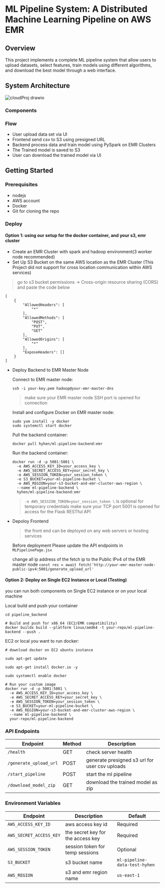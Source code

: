 # ML Pipeline System: A Distributed Machine Learning Pipeline on AWS EMR
## Overview
This project implements a complete ML pipeline system that allow users to upload datasets, select features, train models using different algorithms, and download the best model through a web interface.

## System Architecture
![cloudProj drawio](https://github.com/user-attachments/assets/4cc81494-97f4-4668-905d-45356ae5309a)
### Components
### Flow
- User upload data set via UI
- Frontend send csv to S3 using presigned URL
- Backend process data and train model using PySpark on EMR Clusters
- The Trained model is saved to S3
- User can download the trained model via UI

## Getting Started
### Prerequisites
- nodejs
- AWS account
- Docker
- Git for cloning the repo

### Deploy
#### Option 1: using our setup for the docker container, and your s3, emr cluster
- Create an EMR Cluster with spark and hadoop environment(3 worker node recommended)
- Set Up S3 Bucket on the same AWS location as the EMR Cluster (This Project did not support for cross location communication within AWS services)
> go to s3 bucket permissions -> Cross-origin resource sharing (CORS) and paste the code below
```
[
    {
        "AllowedHeaders": [
            "*"
        ],
        "AllowedMethods": [
            "POST",
            "PUT",
            "GET"
        ],
        "AllowedOrigins": [
            "*"
        ],
        "ExposeHeaders": []
    }
]
```
- Deploy Backend to EMR Master Node
  
  Connect to EMR master node:
  
  ```ssh -i your-key.pem hadoop@your-emr-master-dns```
  > make sure your EMR master node SSH port is opened for connection

  Install and configure Docker on EMR master node:

  ```
  sudo yum install -y docker
  sudo systemctl start docker
  ```

  Pull the backend container:
  
  ```docker pull hyhen/ml-pipeline-backend:emr```

  Run the backend container:
  ```
  docker run -d -p 5001:5001 \
    -e AWS_ACCESS_KEY_ID=your_access_key \
    -e AWS_SECRET_ACCESS_KEY=your_secret_key \
    -e AWS_SESSION_TOKEN=your_session_token \
    -e S3_BUCKET=your-ml-pipeline-bucket \
    -e AWS_REGION=your-s3-bucket-and-emr-cluster-aws-region \
    --name ml-pipeline-backend \
    hyhen/ml-pipeline-backend:emr
  ```
  > ```-e AWS_SESSION_TOKEN=your_session_token \``` is optional for temporary credentials
  > make sure your TCP port 5001 is opened for access for the Flask RESTful API

- Depoloy Frontend
  > the front end can be deployed on any web servers or hosting services
  
  Before deployment Please update the API endpoints in ```MLPipelinePage.jsx```

  change all ip address of the fetch ip to the Public IPv4 of the EMR master node
  ```const res = await fetch('http://your-emr-master-node-public-ipv4:5001/generate_upload_url' ```

#### Option 2: Deploy on Single EC2 Instance or Local (Testing)
you can run both components on Single EC2 instance or on your local machine

Local build and push your container

```
cd pipeline_backend

# Build and push for x86_64 (EC2/EMR compatibility)
docker buildx build --platform linux/amd64 -t your-repo/ml-pipeline-backend --push .
```

EC2 or local you want to run docker:

```
# download docker on EC2 ubuntu instance

sudo apt-get update

sudo apt-get install docker.io -y

sudo systemctl enable docker
```

```
# Run your custom image
docker run -d -p 5001:5001 \
  -e AWS_ACCESS_KEY_ID=your_access_key \
  -e AWS_SECRET_ACCESS_KEY=your_secret_key \
  -e AWS_SESSION_TOKEN=your_session_token \
  -e S3_BUCKET=your-ml-pipeline-bucket \
  -e AWS_REGION=your-s3-bucket-and-emr-cluster-aws-region \
  --name ml-pipeline-backend \
  your-repo/ml-pipeline-backend
```

### API Endpoints
| Endpoint                   | Method | Description                                    |
|----------------------------|--------|------------------------------------------------|
| ```/health```              | GET    | check server health                            |
| ```/generate_upload_url``` | POST   | generate presigned s3 url for user csv uploads |
| ```/start_pipeline```      | POST   | start the ml pipeline                          |
| ```/download_model_zip```  | GET    | download the trained model as zip              |

### Environment Variables
| Endpoint                    | Description                       | Default                           |
|-----------------------------|-----------------------------------|-----------------------------------|
| ```AWS_ACCESS_KEY_ID```     | aws access key id                 | Required                          |
| ```AWS_SECRET_ACCESS_KEY``` | the secret key for the access key | Required                          |
| ```AWS_SESSION_TOKEN```     | session token for temp sessions   | Optional                          |
| ```S3_BUCKET```             | s3 bucket name                    | ```ml-pipeline-data-test-hyhen``` |
| ```AWS_REGION```            | s3 and emr region name            | ```us-east-1```                   |


  

